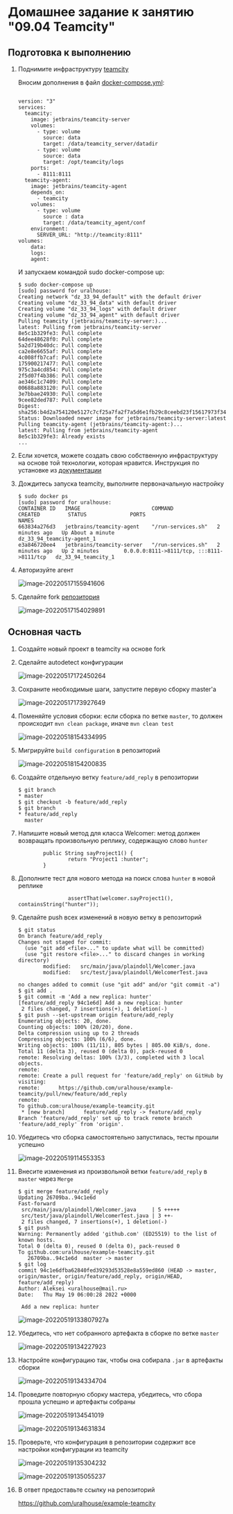 # Домашнее задание к занятию "09.04 Teamcity"

## Подготовка к выполнению

1. Поднимите инфраструктуру [teamcity](./teamcity/docker-compose.yml)

   Вносим дополнения в файл [docker-compose.yml](docker-compose.yml):

   ```
   
   version: "3"
   services:
     teamcity:
       image: jetbrains/teamcity-server
       volumes:
         - type: volume
           source: data
           target: /data/teamcity_server/datadir
         - type: volume
           source: data
           target: /opt/teamcity/logs
       ports:
         - 8111:8111
     teamcity-agent:
       image: jetbrains/teamcity-agent
       depends_on:
         - teamcity
       volumes:
         - type: volume
           source : data
           target: /data/teamcity_agent/conf
       environment:
         SERVER_URL: "http://teamcity:8111"
   volumes:
       data:
       logs:
       agent:
   ```

   И запускаем командой sudo docker-compose up:

   ```
   $ sudo docker-compose up
   [sudo] password for uralhouse:
   Creating network "dz_33_94_default" with the default driver
   Creating volume "dz_33_94_data" with default driver
   Creating volume "dz_33_94_logs" with default driver
   Creating volume "dz_33_94_agent" with default driver
   Pulling teamcity (jetbrains/teamcity-server:)...
   latest: Pulling from jetbrains/teamcity-server
   8e5c1b329fe3: Pull complete
   64dee48628f0: Pull complete
   5a2d719b40dc: Pull complete
   ca2e8e6655af: Pull complete
   4c008ffb7caf: Pull complete
   175900217477: Pull complete
   975c3a4cd854: Pull complete
   2f5d07f4b386: Pull complete
   ae346c1c7409: Pull complete
   00688a883120: Pull complete
   3e7bbae24930: Pull complete
   9cee82ded787: Pull complete
   Digest: sha256:b4d2a754120e5127c7cf25a7fa2f7a5d6e1fb29c8ceebd23f15617973f34ea9b
   Status: Downloaded newer image for jetbrains/teamcity-server:latest
   Pulling teamcity-agent (jetbrains/teamcity-agent:)...
   latest: Pulling from jetbrains/teamcity-agent
   8e5c1b329fe3: Already exists
   ...

2. Если хочется, можете создать свою собственную инфраструктуру на основе той технологии, которая нравится. Инструкция по установке из [документации](https://www.jetbrains.com/help/teamcity/installing-and-configuring-the-teamcity-server.html)

3. Дождитесь запуска teamcity, выполните первоначальную настройку

   ```
   $ sudo docker ps
   [sudo] password for uralhouse:
   CONTAINER ID   IMAGE                       COMMAND              CREATED         STATUS              PORTS                                       NAMES
   663834a276d3   jetbrains/teamcity-agent    "/run-services.sh"   2 minutes ago   Up About a minute                                               dz_33_94_teamcity-agent_1
   e3a846720ee4   jetbrains/teamcity-server   "/run-services.sh"   2 minutes ago   Up 2 minutes        0.0.0.0:8111->8111/tcp, :::8111->8111/tcp   dz_33_94_teamcity_1
   ```

4. Авторизуйте агент

   ![image-20220517155941606](images/image-20220517155941606.png)

5. Сделайте fork [репозитория](https://github.com/aragastmatb/example-teamcity)

   ![image-20220517154029891](images/image-20220517154029891.png)

## Основная часть

1. Создайте новый проект в teamcity на основе fork

2. Сделайте autodetect конфигурации

   ![image-20220517172450264](images/image-20220517172450264.png)

3. Сохраните необходимые шаги, запустите первую сборку master'a

   ![image-20220517173927649](images/image-20220517173927649.png)

4. Поменяйте условия сборки: если сборка по ветке `master`, то должен происходит `mvn clean package`, иначе `mvn clean test`

   ![image-20220518154334995](images/image-20220518154334995.png)

5. Мигрируйте `build configuration` в репозиторий

   ![image-20220518154200835](images/image-20220518154200835.png)

6. Создайте отдельную ветку `feature/add_reply` в репозитории

   ```
   $ git branch
   * master
   $ git checkout -b feature/add_reply
   $ git branch
   * feature/add_reply
     master
   ```

7. Напишите новый метод для класса Welcomer: метод должен возвращать произвольную реплику, содержащую слово `hunter`

   ```
           public String sayProject1() {
                   return "Project1 :hunter";
           }

8. Дополните тест для нового метода на поиск слова `hunter` в новой реплике

   ```
                   assertThat(welcomer.sayProject1(), containsString("hunter"));

9. Сделайте push всех изменений в новую ветку в репозиторий

   ```
   $ git status
   On branch feature/add_reply
   Changes not staged for commit:
     (use "git add <file>..." to update what will be committed)
     (use "git restore <file>..." to discard changes in working directory)
           modified:   src/main/java/plaindoll/Welcomer.java
           modified:   src/test/java/plaindoll/WelcomerTest.java
   
   no changes added to commit (use "git add" and/or "git commit -a")
   $ git add .
   $ git commit -m 'Add a new replica: hunter'
   [feature/add_reply 94c1e6d] Add a new replica: hunter
    2 files changed, 7 insertions(+), 1 deletion(-)
   $ git push --set-upstream origin feature/add_reply
   Enumerating objects: 20, done.
   Counting objects: 100% (20/20), done.
   Delta compression using up to 2 threads
   Compressing objects: 100% (6/6), done.
   Writing objects: 100% (11/11), 805 bytes | 805.00 KiB/s, done.
   Total 11 (delta 3), reused 0 (delta 0), pack-reused 0
   remote: Resolving deltas: 100% (3/3), completed with 3 local objects.
   remote:
   remote: Create a pull request for 'feature/add_reply' on GitHub by visiting:
   remote:      https://github.com/uralhouse/example-teamcity/pull/new/feature/add_reply
   remote:
   To github.com:uralhouse/example-teamcity.git
    * [new branch]      feature/add_reply -> feature/add_reply
   Branch 'feature/add_reply' set up to track remote branch 'feature/add_reply' from 'origin'.

10. Убедитесь что сборка самостоятельно запустилась, тесты прошли успешно

    ![image-20220519114553353](images/image-20220519114553353.png)

11. Внесите изменения из произвольной ветки `feature/add_reply` в `master` через `Merge`

    ```
    $ git merge feature/add_reply
    Updating 26709ba..94c1e6d
    Fast-forward
     src/main/java/plaindoll/Welcomer.java     | 5 +++++
     src/test/java/plaindoll/WelcomerTest.java | 3 ++-
     2 files changed, 7 insertions(+), 1 deletion(-)
    $ git push
    Warning: Permanently added 'github.com' (ED25519) to the list of known hosts.
    Total 0 (delta 0), reused 0 (delta 0), pack-reused 0
    To github.com:uralhouse/example-teamcity.git
       26709ba..94c1e6d  master -> master
    $ git log
    commit 94c1e6dfba62840fed39293d53528e8a559ed860 (HEAD -> master, origin/master, origin/feature/add_reply, origin/HEAD, feature/add_reply)
    Author: Aleksei <uralhouse@mail.ru>
    Date:   Thu May 19 06:00:28 2022 +0000
    
     Add a new replica: hunter
    ```

    ![image-20220519133807927a](images/image-20220519133807927a.png)

12. Убедитесь, что нет собранного артефакта в сборке по ветке `master`

    ![image-20220519134227923](images/image-20220519134227923.png)

13. Настройте конфигурацию так, чтобы она собирала `.jar` в артефакты сборки

    ![image-20220519134334704](images/image-20220519134334704.png)

14. Проведите повторную сборку мастера, убедитесь, что сбора прошла успешно и артефакты собраны

    ![image-20220519134541019](images/image-20220519134541019.png)

    ![image-20220519134631834](images/image-20220519134631834.png)

15. Проверьте, что конфигурация в репозитории содержит все настройки конфигурации из teamcity

    ![image-20220519135304232](images/image-20220519135304232.png)

    ![image-20220519135055237](images/image-20220519135055237.png)

16. В ответ предоставьте ссылку на репозиторий

    https://github.com/uralhouse/example-teamcity
